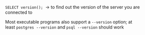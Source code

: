 `SELECT version();`  → to find out the version of the server you are connected to

Most executable programs also support a `--version` option; at least `postgres --version` and `psql --version` should work
